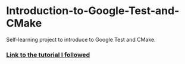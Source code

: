 # Introduction-to-Google-Test-and-CMake
 Self-learning project to introduce to Google Test and CMake.

### [Link to the tutorial I followed](https://youtu.be/Lp1ifh9TuFI?si=y2vvSltm9fylUx5j)
